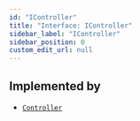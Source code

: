 ```yaml
---
id: "IController"
title: "Interface: IController"
sidebar_label: "IController"
sidebar_position: 0
custom_edit_url: null
---
```


## Implemented by

- [`Controller`](../classes/Controller.md)
